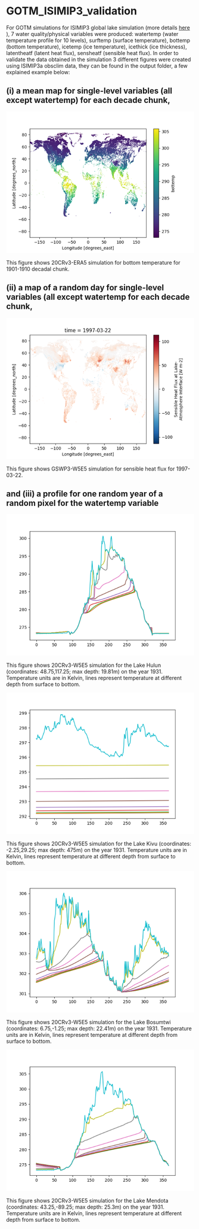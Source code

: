 # GOTM_ISIMIP3_validation

For GOTM simulations for ISIMIP3 global lake simulation (more details [here](https://github.com/icra/ISIMIP_Lake_Sector) ), 7 water quality/physical variables were produced: watertemp (water temperature profile for 10 levels), surftemp (surface temperature), bottemp (bottom temperature), icetemp (ice temperature), icethick (ice thickness), latentheatf (latent heat flux), sensheatf (sensible heat flux). In order to validate the data obtained in the simulation 3 different figures were created using ISIMIP3a obsclim data, they can be found in the output folder, a few explained example below: 

## (i) a mean map for single-level variables (all except watertemp) for each decade chunk,      

![plot](./output/gotm_20crv3-era5_obsclim_histsoc_default_bottemp_global_daily_1901_1910.nc_mean.png)

This figure shows 20CRv3-ERA5 simulation for bottom temperature for 1901-1910 decadal chunk.


## (ii) a map of a random day for single-level variables (all except watertemp for each decade chunk,

![plot](./output/gotm_gswp3-w5e5_obsclim_histsoc_default_sensheatf_global_daily_1991_2000.nc_randomday_2272.png)

This figure shows GSWP3-W5E5 simulation for sensible heat flux for 1997-03-22.


## and (iii) a profile for one random year of a random pixel for the watertemp variable 

![plot](./output/gotm_20crv3-w5e5_obsclim_histsoc_default_watertemp_global_daily_1931_1940.nc_lake_21133HL123.png)

This figure shows 20CRv3-W5E5 simulation for the Lake Hulun (coordinates: 48.75,117.25; max depth: 19.81m) on the year 1931. Temperature units are in Kelvin, lines represent temperature at different depth from surface to bottom.

![plot](./output/gotm_20crv3-w5e5_obsclim_histsoc_default_watertemp_global_daily_1931_1940.nc_lake_6805HL163.png)

This figure shows 20CRv3-W5E5 simulation for the Lake Kivu (coordinates: -2.25,29.25; max depth: 475m) on the year 1931. Temperature units are in Kelvin, lines represent temperature at different depth from surface to bottom.

![plot](./output/gotm_20crv3-w5e5_obsclim_histsoc_default_watertemp_global_daily_1931_1940.nc_lake_7852HL15892.png)

This figure shows 20CRv3-W5E5 simulation for the Lake Bosumtwi (coordinates: 6.75,-1.25; max depth: 22.41m) on the year 1931. Temperature units are in Kelvin, lines represent temperature at different depth from surface to bottom.

![plot](./output/gotm_20crv3-w5e5_obsclim_histsoc_default_watertemp_global_daily_1931_1940.nc_lake_17447HL9086.png)

This figure shows 20CRv3-W5E5 simulation for the Lake Mendota (coordinates: 43.25,-89.25; max depth: 25.3m) on the year 1931. Temperature units are in Kelvin, lines represent temperature at different depth from surface to bottom.
